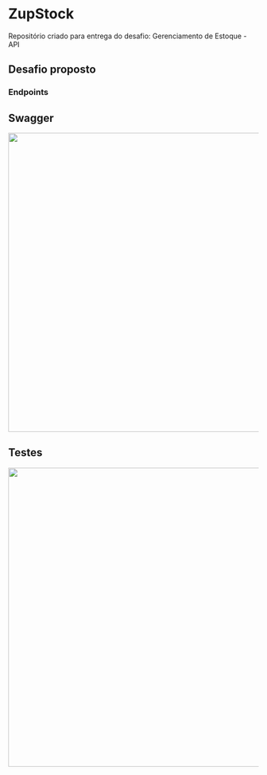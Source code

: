# ZupStock
Repositório criado para entrega do desafio: Gerenciamento de Estoque - API

## Desafio proposto

### Endpoints

## Swagger
<img src="./stock/src/main/resources/img/swagger.png" width="600">

## Testes
<img src="./stock/src/main/resources/img/testes.png" width="600">

